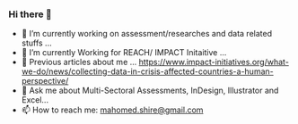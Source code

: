 ### Hi there 👋

- 🔭 I’m currently working on assessment/researches and data related stuffs ...
- 🌱 I’m currently Working for REACH/ IMPACT Initaitive ...
- 👯 Previous articles about me ... https://www.impact-initiatives.org/what-we-do/news/collecting-data-in-crisis-affected-countries-a-human-perspective/
- 💬 Ask me about Multi-Sectoral Assessments, InDesign, Illustrator and Excel...
- 📫 How to reach me: mahomed.shire@gmail.com

<!--
**mmshire/mmshire** is a ✨ _special_ ✨ repository because its `README.md` (this file) appears on your GitHub profile.

Here are some ideas to get you started:

- 🔭 I’m currently working on assessment/researches and data projects
- 🌱 I’m currently Working for REACH/ IMPACT Initaitive ...
- 👯 Previous articles about me ... https://www.impact-initiatives.org/what-we-do/news/collecting-data-in-crisis-affected-countries-a-human-perspective/
- 💬 Ask me about Multi-Sectoral Assessments, InDesign, Illustrator and Excel...
- 📫 How to reach me: mahomed.shire@gmail.com
-->

